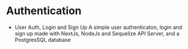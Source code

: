 # Authentication

* User Auth, Login and Sign Up
A simple user authenticaton, login and sign up made with NextJs, NodeJs and Sequelize API Server, and a PostgresSQL database
